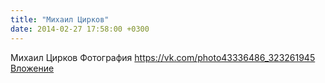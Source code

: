```yaml
---
title: "Михаил Цирков"
date: 2014-02-27 17:58:00 +0300
---
```


Михаил Цирков
Фотография
<a class="vk-attach" href="https://vk.com/photo43336486_323261945">https://vk.com/photo43336486_323261945</a>
<a class="vk-attach" href="https://vk.com/photo43336486_323261945">Вложение</a>
